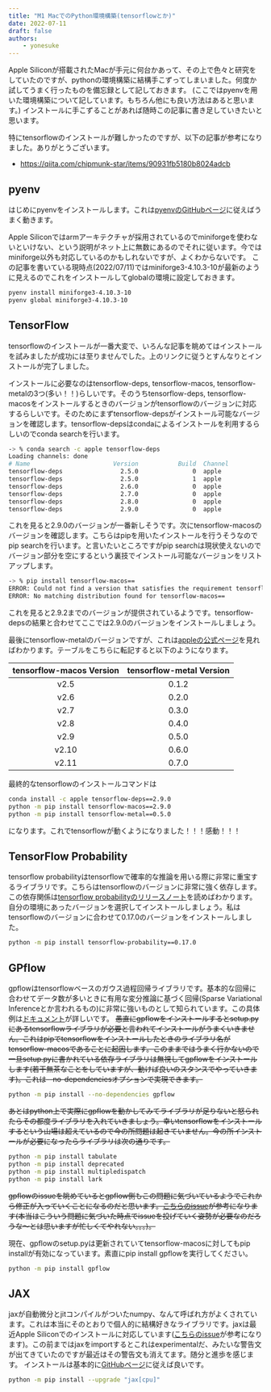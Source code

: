 ```yaml
---
title: "M1 MacでのPython環境構築(tensorflowとか)"
date: 2022-07-11
draft: false
authors:
    - yonesuke
---
```


Apple Siliconが搭載されたMacが手元に何台かあって、その上で色々と研究をしていたのですが、pythonの環境構築に結構手こずってしまいました。何度か試してうまく行ったものを備忘録として記しておきます。
(ここではpyenvを用いた環境構築について記しています。もちろん他にも良い方法はあると思います。)
インストールに手こずることがあれば随時この記事に書き足していきたいと思います。

<!-- more -->

特にtensorflowのインストールが難しかったのですが、以下の記事が参考になりました。ありがとうございます。
- https://qiita.com/chipmunk-star/items/90931fb5180b8024adcb

## pyenv
はじめにpyenvをインストールします。これは[pyenvのGitHubページ](https://github.com/pyenv/pyenv#installation)に従えばうまく動きます。

Apple Siliconではarmアーキテクチャが採用されているのでminiforgeを使わないといけない、という説明がネット上に無数にあるのでそれに従います。今ではminiforge以外も対応しているのかもしれないですが、よくわからないです。
この記事を書いている現時点(2022/07/11)ではminiforge3-4.10.3-10が最新のように見えるのでこれをインストールしてglobalの環境に設定しておきます。
```bash
pyenv install miniforge3-4.10.3-10
pyenv global miniforge3-4.10.3-10
```

## TensorFlow
tensorflowのインストールが一番大変で、いろんな記事を眺めてはインストールを試みましたが成功には至りませんでした。上のリンクに従うとすんなりとインストールが完了しました。

インストールに必要なのはtensorflow-deps, tensorflow-macos, tensorflow-metalの3つ(多い！！)らしいです。そのうちtensorflow-deps, tensorflow-macosをインストールするときのバージョンがtensorflowのバージョンに対応するらしいです。そのためにまずtensorflow-depsがインストール可能なバージョンを確認します。tensorflow-depsはcondaによるインストールを利用するらしいのでconda searchを行います。
```bash
-> % conda search -c apple tensorflow-deps
Loading channels: done
# Name                       Version           Build  Channel
tensorflow-deps                2.5.0               0  apple
tensorflow-deps                2.5.0               1  apple
tensorflow-deps                2.6.0               0  apple
tensorflow-deps                2.7.0               0  apple
tensorflow-deps                2.8.0               0  apple
tensorflow-deps                2.9.0               0  apple
```
これを見ると2.9.0のバージョンが一番新しそうです。次にtensorflow-macosのバージョンを確認します。こちらはpipを用いたインストールを行うそうなのでpip searchを行います。と言いたいところですがpip searchは現状使えないのでバージョン部分を空にするという裏技でインストール可能なバージョンをリストアップします。
```bash
-> % pip install tensorflow-macos==
ERROR: Could not find a version that satisfies the requirement tensorflow-macos== (from versions: 2.5.0, 2.6.0, 2.7.0, 2.8.0, 2.9.0, 2.9.1, 2.9.2)
ERROR: No matching distribution found for tensorflow-macos==
```
これを見ると2.9.2までのバージョンが提供されているようです。tensorflow-depsの結果と合わせてここでは2.9.0のバージョンをインストールしましょう。

最後にtensorflow-metalのバージョンですが、これは[appleの公式ページ](https://developer.apple.com/metal/tensorflow-plugin/)を見ればわかります。テーブルをこちらに転記すると以下のようになります。

| tensorflow-macos Version | tensorflow-metal Version |
|:------------------:|:------------------------:|
| v2.5             | 0.1.2                    |
| v2.6              | 0.2.0                    |
| v2.7              | 0.3.0                    |
| v2.8              | 0.4.0                    |
| v2.9              | 0.5.0                    |
| v2.10              | 0.6.0                    |
| v2.11              | 0.7.0                    |

最終的なtensorflowのインストールコマンドは
```bash
conda install -c apple tensorflow-deps==2.9.0
python -m pip install tensorflow-macos==2.9.0
python -m pip install tensorflow-metal==0.5.0
```
になります。これでtensorflowが動くようになりました！！！感動！！！

## TensorFlow Probability
tensorflow probabilityはtensorflowで確率的な推論を用いる際に非常に重宝するライブラリです。こちらはtensorflowのバージョンに非常に強く依存します。この依存関係は[tensorflow probabilityのリリースノート](https://github.com/tensorflow/probability/releases)を読めばわかります。自分の環境にあったバージョンを選択してインストールしましょう。私はtensorflowのバージョンに合わせて0.17.0のバージョンをインストールしました。
```bash
python -m pip install tensorflow-probability==0.17.0
```

## GPflow
gpflowはtensorflowベースのガウス過程回帰ライブラリです。基本的な回帰に合わせてデータ数が多いときに有用な変分推論に基づく回帰(Sparse Variational Inferenceとか言われるもの)に非常に強いものとして知られています。この具体例は[ドキュメント](https://gpflow.github.io/GPflow/2.5.2/notebooks/advanced/gps_for_big_data.html)が詳しいです。
~~愚直にgpflowをインストールするとsetup.pyにあるtensorflowライブラリが必要と言われてインストールがうまくいきません。これはpipでtensorflowをインストールしたときのライブラリ名がtensorflow-macosであることに起因します。このままではうまく行かないので一旦setup.pyに書かれている依存ライブラリは無視してgpflowをインストールします(若干無茶なことをしていますが、動けば良いのスタンスでやっていきます)。これは--no-dependenciesオプションで実現できます。~~
```bash
python -m pip install --no-dependencies gpflow
```
~~あとはpython上で実際にgpflowを動かしてみてライブラリが足りないと怒られたらその都度ライブラリを入れていきましょう。幸いtensorflowをインストールするという山場は超えているので今の所問題は起きていません。今の所インストールが必要になったらライブラリは次の通りです。~~
```bash
python -m pip install tabulate
python -m pip install deprecated
python -m pip install multipledispatch
python -m pip install lark
```

~~gpflowのissueを眺めているとgpflow側もこの問題に気づいているようでこれから修正が入っていくことになるのだと思います。[こちらのissue](https://github.com/GPflow/GPflow/pull/1924)が参考になります(本当はこういう問題に気づいた時点でissueを投げていく姿勢が必要なのだろうな〜とは思いますが忙しくてやれない。。。)。~~

現在、gpflowのsetup.pyは更新されていてtensorflow-macosに対してもpip installが有効になっています。素直にpip install gpflowを実行してください。

```bash
python -m pip install gpflow
```

## JAX
jaxが自動微分とjitコンパイルがついたnumpy、なんて呼ばれ方がよくされています。これは本当にそのとおりで個人的に結構好きなライブラリです。jaxは最近Apple Siliconでのインストールに対応しています([こちらのissue](https://github.com/google/jax/issues/5501)が参考になります)。この前まではjaxをimportするとこれはexperimentalだ、みたいな警告文が出てきていたのですが最近はその警告文も消えてます。随分と進歩を感じます。
インストールは基本的に[GitHubページ](https://github.com/google/jax#installation)に従えば良いです。
```bash
python -m pip install --upgrade "jax[cpu]"
```